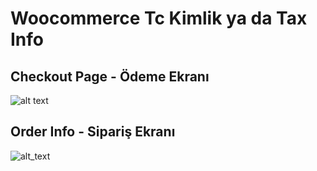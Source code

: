 # Woocommerce Tc Kimlik ya da Tax Info

## Checkout Page - Ödeme Ekranı
![alt text](https://i.hizliresim.com/fuSArd.png)


## Order Info - Sipariş Ekranı
![alt_text](https://i.hizliresim.com/s7YgCx.png)
